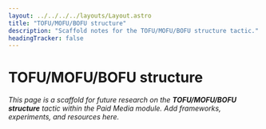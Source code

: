 ```yaml
---
layout: ../../../../layouts/Layout.astro
title: "TOFU/MOFU/BOFU structure"
description: "Scaffold notes for the TOFU/MOFU/BOFU structure tactic."
headingTracker: false
---
```

# TOFU/MOFU/BOFU structure

_This page is a scaffold for future research on the **TOFU/MOFU/BOFU structure** tactic within the Paid Media module. Add frameworks, experiments, and resources here._
